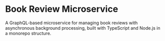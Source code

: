 # Book Review Microservice

A GraphQL-based microservice for managing book reviews with asynchronous background processing, built with TypeScript and Node.js in a monorepo structure.
